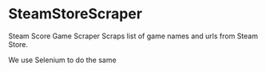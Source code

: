 # SteamStoreScraper
Steam Score Game Scraper
Scraps list of game names and urls from Steam Store.

We use Selenium to do the same
